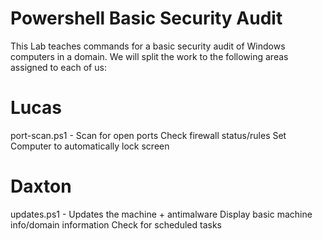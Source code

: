 # Powershell Basic Security Audit

This Lab teaches commands for a basic security audit of Windows computers in a domain. 
We will split the work to the following areas assigned to each of us:

# Lucas
port-scan.ps1 - Scan for open ports 
Check firewall status/rules 
Set Computer to automatically lock screen

# Daxton
updates.ps1 - Updates the machine + antimalware
Display basic machine info/domain information 
Check for scheduled tasks 
